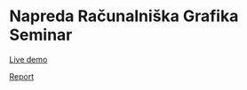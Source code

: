# Napreda Računalniška Grafika Seminar

[Live demo ](https://nrg-sem.vercel.app/)

[Report](report/JAKOB_SKORNIK_63160299.pdf)
